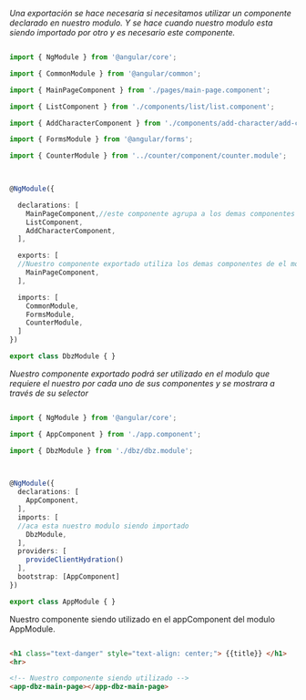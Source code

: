 _Una exportación se hace necesaria si necesitamos utilizar un componente declarado en nuestro modulo. Y se hace cuando nuestro modulo esta siendo importado por otro y es necesario este componente._

```TypeScript

import { NgModule } from '@angular/core';

import { CommonModule } from '@angular/common';

import { MainPageComponent } from './pages/main-page.component';

import { ListComponent } from './components/list/list.component';

import { AddCharacterComponent } from './components/add-character/add-character.component'

import { FormsModule } from '@angular/forms';

import { CounterModule } from '../counter/component/counter.module';

  

@NgModule({

  declarations: [
    MainPageComponent,//este componente agrupa a los demas componentes por esto solo es necesario exportarlo a el
    ListComponent,
    AddCharacterComponent,
  ],

  exports: [
  //Nuestro componente exportado utiliza los demas componentes de el modulo para fprmar la pagina deseada.
    MainPageComponent,
  ],

  imports: [
    CommonModule,
    FormsModule,
    CounterModule,
  ]
})

export class DbzModule { }
```

_Nuestro componente exportado podrá ser utilizado en el modulo que requiere el nuestro por cada uno de sus componentes y se mostrara a través de su selector_

```TypeScript

import { NgModule } from '@angular/core';

import { AppComponent } from './app.component';

import { DbzModule } from './dbz/dbz.module';

  

@NgModule({
  declarations: [
    AppComponent,
  ],
  imports: [
  //aca esta nuestro modulo siendo importado
    DbzModule,
  ],
  providers: [
    provideClientHydration()
  ],
  bootstrap: [AppComponent]
})

export class AppModule { }
```

Nuestro componente siendo utilizado en el appComponent del modulo AppModule.

```html

<h1 class="text-danger" style="text-align: center;"> {{title}} </h1>
<hr>

<!-- Nuestro componente siendo utilizado -->
<app-dbz-main-page></app-dbz-main-page>
```